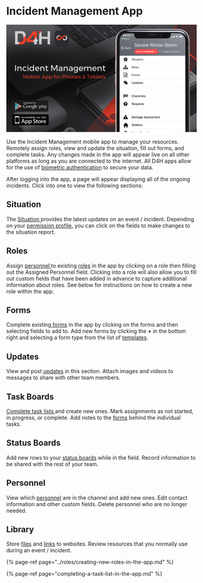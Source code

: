 # Incident Management App

![](../../.gitbook/assets/incident-management-mobile-app.png)

Use the Incident Management mobile app to manage your resources.  Remotely assign roles, view and update the situation, fill out forms, and complete tasks. Any changes made in the app will appear live on all other platforms as long as you are connected to the internet. All D4H apps allow for the use of [biometric authentication](../../shared-services/biometric-authentication.md) to secure your data.

After logging into the app, a page will appear displaying all of the ongoing incidents. Click into one to view the following sections:

## Situation

The [Situation ](../situation/)provides the latest updates on an event / incident. Depending on your [permission profile](../../user-access/permissions.md), you can click on the fields to make changes to the situation report. 

## Roles

Assign [personnel ](../personnel/)to existing [roles](../roles/) in the app by clicking on a role then filling out the Assigned Personnel field. Clicking into a role will also allow you to fill out custom fields that have been added in advance to capture additional information about roles. See below for instructions on how to create a new role within the app. 

## Forms

Complete existing[ forms](../forms/) in the app by clicking on the forms and then selecting fields to add to. Add new forms by clicking the **+** in the bottom right and selecting a form type from the list of [templates](../admin-area/templates/).

## Updates

View and post [updates](../updates/) in this section. Attach images and videos to messages to share with other team members. 

## Task Boards

[Complete task lists ](completing-a-task-list-in-the-app.md)and create new ones. Mark assignments as not started, in progress, or complete. Add notes to the [forms](../forms/) behind the individual tasks. 

## Status Boards

Add new rows to your [status boards](../status-boards/) while in the field. Record information to be shared with the rest of your team. 

## Personnel

View which [personnel](../personnel/) are in the channel and add new ones. Edit contact information and other custom fields. Delete personnel who are no longer needed. 

## **Library**

Store [files](../library/adding-a-new-file.md) and [links](../library/adding-a-new-link.md) to websites. Review resources that you normally use during an event / incident.



{% page-ref page="../roles/creating-new-roles-in-the-app.md" %}

{% page-ref page="completing-a-task-list-in-the-app.md" %}







  


